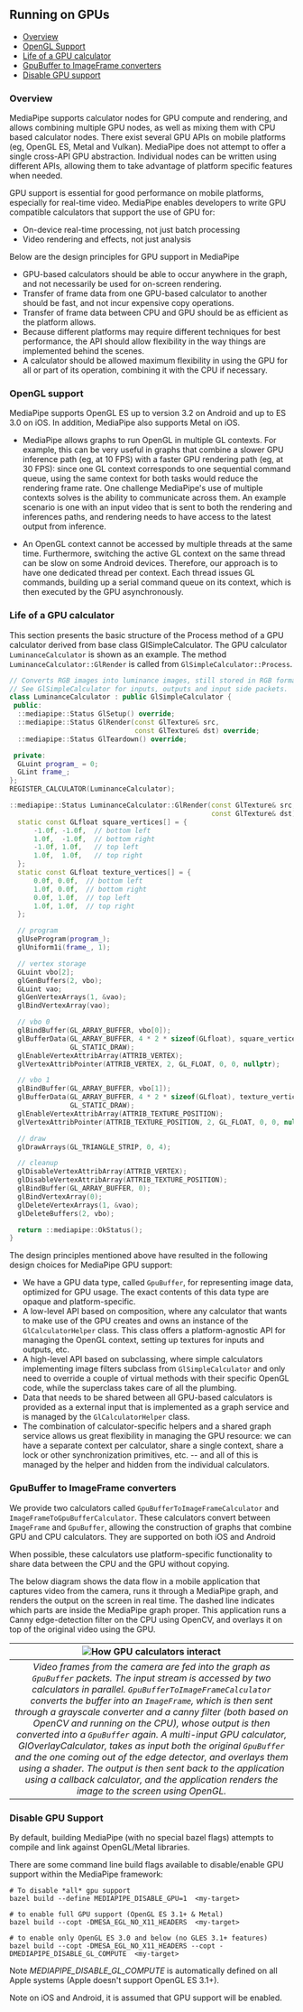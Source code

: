 ## Running on GPUs

-   [Overview](#overview)
-   [OpenGL Support](#opengl-support)
-   [Life of a GPU calculator](#life-of-a-gpu-calculator)
-   [GpuBuffer to ImageFrame converters](#gpubuffer-to-imageframe-converters)
-   [Disable GPU support](#disable-gpu-support)

### Overview
MediaPipe supports calculator nodes for GPU compute and rendering, and allows combining multiple GPU nodes, as well as mixing them with CPU based calculator nodes. There exist several GPU APIs on mobile platforms (eg, OpenGL ES, Metal and Vulkan). MediaPipe does not attempt to offer a single cross-API GPU abstraction. Individual nodes can be written using different APIs, allowing them to take advantage of platform specific features when needed.

GPU support is essential for good performance on mobile platforms, especially for real-time video. MediaPipe enables developers to write GPU compatible calculators that support the use of GPU for:

   * On-device real-time processing, not just batch processing
   * Video rendering and effects, not just analysis

Below are the design principles for GPU support in MediaPipe

   * GPU-based calculators should be able to occur anywhere in the graph, and not necessarily be used for on-screen rendering.
   * Transfer of frame data from one GPU-based calculator to another should be fast, and not incur expensive copy operations.
   * Transfer of frame data between CPU and GPU should be as efficient as the platform allows.
   * Because different platforms may require different techniques for best performance, the API should allow flexibility in the way things are implemented behind the scenes.
   * A calculator should be allowed maximum flexibility in using the GPU for all or part of its operation, combining it with the CPU if necessary.

### OpenGL support

MediaPipe supports OpenGL ES up to version 3.2 on Android and up to ES 3.0 on iOS. In addition, MediaPipe also supports Metal on iOS.

   * MediaPipe allows graphs to run OpenGL in multiple GL contexts. For example, this can be very useful in graphs that combine a slower GPU inference path (eg, at 10 FPS) with a faster GPU rendering path (eg, at 30 FPS): since one GL context corresponds to one sequential command queue, using the same context for both tasks would reduce the rendering frame rate. One challenge MediaPipe's use of multiple contexts solves is the ability to communicate across them. An example scenario is one with an input video that is sent to both the rendering and inferences paths, and rendering needs to have access to the latest output from inference.

   * An OpenGL context cannot be accessed by multiple threads at the same time. Furthermore, switching the active GL context on the same thread can be slow on some Android devices. Therefore, our approach is to have one dedicated thread per context. Each thread issues GL commands, building up a serial command queue on its context, which is then executed by the GPU asynchronously.

### Life of a GPU calculator

This section presents the basic structure of the Process method of a GPU
calculator derived from base class GlSimpleCalculator. The GPU calculator
`LuminanceCalculator` is shown as an example. The method
`LuminanceCalculator::GlRender` is called from `GlSimpleCalculator::Process`.

```c++
// Converts RGB images into luminance images, still stored in RGB format.
// See GlSimpleCalculator for inputs, outputs and input side packets.
class LuminanceCalculator : public GlSimpleCalculator {
 public:
  ::mediapipe::Status GlSetup() override;
  ::mediapipe::Status GlRender(const GlTexture& src,
                               const GlTexture& dst) override;
  ::mediapipe::Status GlTeardown() override;

 private:
  GLuint program_ = 0;
  GLint frame_;
};
REGISTER_CALCULATOR(LuminanceCalculator);

::mediapipe::Status LuminanceCalculator::GlRender(const GlTexture& src,
                                                  const GlTexture& dst) {
  static const GLfloat square_vertices[] = {
      -1.0f, -1.0f,  // bottom left
      1.0f,  -1.0f,  // bottom right
      -1.0f, 1.0f,   // top left
      1.0f,  1.0f,   // top right
  };
  static const GLfloat texture_vertices[] = {
      0.0f, 0.0f,  // bottom left
      1.0f, 0.0f,  // bottom right
      0.0f, 1.0f,  // top left
      1.0f, 1.0f,  // top right
  };

  // program
  glUseProgram(program_);
  glUniform1i(frame_, 1);

  // vertex storage
  GLuint vbo[2];
  glGenBuffers(2, vbo);
  GLuint vao;
  glGenVertexArrays(1, &vao);
  glBindVertexArray(vao);

  // vbo 0
  glBindBuffer(GL_ARRAY_BUFFER, vbo[0]);
  glBufferData(GL_ARRAY_BUFFER, 4 * 2 * sizeof(GLfloat), square_vertices,
               GL_STATIC_DRAW);
  glEnableVertexAttribArray(ATTRIB_VERTEX);
  glVertexAttribPointer(ATTRIB_VERTEX, 2, GL_FLOAT, 0, 0, nullptr);

  // vbo 1
  glBindBuffer(GL_ARRAY_BUFFER, vbo[1]);
  glBufferData(GL_ARRAY_BUFFER, 4 * 2 * sizeof(GLfloat), texture_vertices,
               GL_STATIC_DRAW);
  glEnableVertexAttribArray(ATTRIB_TEXTURE_POSITION);
  glVertexAttribPointer(ATTRIB_TEXTURE_POSITION, 2, GL_FLOAT, 0, 0, nullptr);

  // draw
  glDrawArrays(GL_TRIANGLE_STRIP, 0, 4);

  // cleanup
  glDisableVertexAttribArray(ATTRIB_VERTEX);
  glDisableVertexAttribArray(ATTRIB_TEXTURE_POSITION);
  glBindBuffer(GL_ARRAY_BUFFER, 0);
  glBindVertexArray(0);
  glDeleteVertexArrays(1, &vao);
  glDeleteBuffers(2, vbo);

  return ::mediapipe::OkStatus();
}
```

The design principles mentioned above have resulted in the following design
choices for MediaPipe GPU support:

   * We have a GPU data type, called `GpuBuffer`, for representing image data, optimized for GPU usage. The exact contents of this data type are opaque and platform-specific.
   * A low-level API based on composition, where any calculator that wants to make use of the GPU creates and owns an instance of the `GlCalculatorHelper` class. This class offers a platform-agnostic API for managing the OpenGL context, setting up textures for inputs and outputs, etc.
   * A high-level API based on subclassing, where simple calculators implementing image filters subclass from `GlSimpleCalculator` and only need to override a couple of virtual methods with their specific OpenGL code, while the superclass takes care of all the plumbing.
   * Data that needs to be shared between all GPU-based calculators is provided as a external input that is implemented as a graph service and is managed by the `GlCalculatorHelper` class.
   * The combination of calculator-specific helpers and a shared graph service allows us great flexibility in managing the GPU resource: we can have a separate context per calculator, share a single context, share a lock or other synchronization primitives, etc. -- and all of this is managed by the helper and hidden from the individual calculators.

### GpuBuffer to ImageFrame converters

We provide two calculators called `GpuBufferToImageFrameCalculator` and `ImageFrameToGpuBufferCalculator`. These calculators convert between `ImageFrame` and `GpuBuffer`, allowing the construction of graphs that combine GPU and CPU calculators. They are supported on both iOS and Android

When possible, these calculators use platform-specific functionality to share data between the CPU and the GPU without copying.

The below diagram shows the data flow in a mobile application that captures video from the camera, runs it through a MediaPipe graph, and renders the output on the screen in real time. The dashed line indicates which parts are inside the MediaPipe graph proper. This application runs a Canny edge-detection filter on the CPU using OpenCV, and overlays it on top of the original video using the GPU.

| ![How GPU calculators interact](images/gpu_example_graph.png) |
|:--:|
| *Video frames from the camera are fed into the graph as `GpuBuffer` packets. The input stream is accessed by two calculators in parallel. `GpuBufferToImageFrameCalculator` converts the buffer into an `ImageFrame`, which is then sent through a grayscale converter and a canny filter (both based on OpenCV and running on the CPU), whose output is then converted into a `GpuBuffer` again. A multi-input GPU calculator, GlOverlayCalculator, takes as input both the original `GpuBuffer` and the one coming out of the edge detector, and overlays them using a shader. The output is then sent back to the application using a callback calculator, and the application renders the image to the screen using OpenGL.* |

### Disable GPU Support

By default, building MediaPipe (with no special bazel flags) attempts to compile
and link against OpenGL/Metal libraries.

There are some command line build flags available to disable/enable GPU support
within the MediaPipe framework:

```
# To disable *all* gpu support
bazel build --define MEDIAPIPE_DISABLE_GPU=1  <my-target>

# to enable full GPU support (OpenGL ES 3.1+ & Metal)
bazel build --copt -DMESA_EGL_NO_X11_HEADERS  <my-target>

# to enable only OpenGL ES 3.0 and below (no GLES 3.1+ features)
bazel build --copt -DMESA_EGL_NO_X11_HEADERS --copt -DMEDIAPIPE_DISABLE_GL_COMPUTE  <my-target>
```

Note *MEDIAPIPE_DISABLE_GL_COMPUTE* is automatically defined on all Apple
systems (Apple doesn't support OpenGL ES 3.1+).

Note on iOS and Android, it is assumed that GPU support will be enabled.
